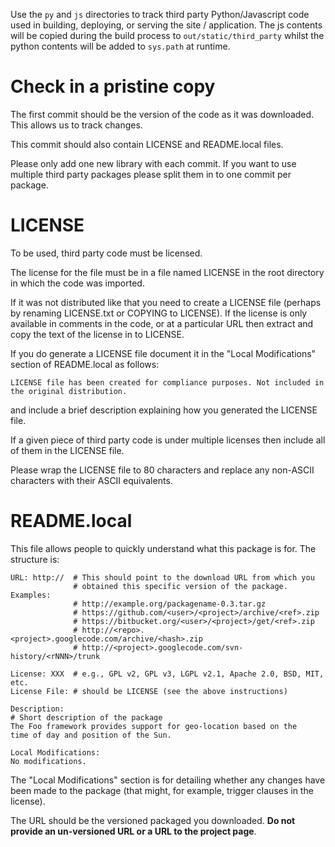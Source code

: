 Use the `py` and `js` directories to track third party Python/Javascript code
used in building, deploying, or serving the site / application.  The js
contents will be copied during the build process to `out/static/third_party`
whilst the python contents will be added to `sys.path` at runtime.

Check in a pristine copy
========================

The first commit should be the version of the code as it was
downloaded. This allows us to track changes.

This commit should also contain LICENSE and README.local files.

Please only add one new library with each commit. If you want to use multiple
third party packages please split them in to one commit per package.

LICENSE
=======

To be used, third party code must be licensed.

The license for the file must be in a file named LICENSE in the root
directory in which the code was imported.

If it was not distributed like that you need to create a LICENSE file
(perhaps by renaming LICENSE.txt or COPYING to LICENSE). If the license
is only available in comments in the code, or at a particular URL then
extract and copy the text of the license in to LICENSE.

If you do generate a LICENSE file document it in the "Local Modifications"
section of README.local as follows:

    LICENSE file has been created for compliance purposes. Not included in
    the original distribution.

and include a brief description explaining how you generated the LICENSE file.

If a given piece of third party code is under multiple licenses then include
all of them in the LICENSE file.

Please wrap the LICENSE file to 80 characters and replace any
non-ASCII characters with their ASCII equivalents.

README.local
=============

This file allows people to quickly understand what this package is for.
The structure is:

    URL: http://  # This should point to the download URL from which you
                  # obtained this specific version of the package. Examples:
                  # http://example.org/packagename-0.3.tar.gz
                  # https://github.com/<user>/<project>/archive/<ref>.zip
                  # https://bitbucket.org/<user>/<project>/get/<ref>.zip
                  # http://<repo>.<project>.googlecode.com/archive/<hash>.zip
                  # http://<project>.googlecode.com/svn-history/<rNNN>/trunk

    License: XXX  # e.g., GPL v2, GPL v3, LGPL v2.1, Apache 2.0, BSD, MIT, etc.
    License File: # should be LICENSE (see the above instructions)

    Description:
    # Short description of the package
    The Foo framework provides support for geo-location based on the
    time of day and position of the Sun.

    Local Modifications:
    No modifications.

The "Local Modifications" section is for detailing whether any changes
have been made to the package (that might, for example, trigger clauses
in the license).

The URL should be the versioned packaged you downloaded. **Do not provide
an un-versioned URL or a URL to the project page**.
